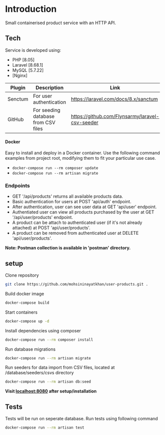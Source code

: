 # Introduction
Small containerised product service with an HTTP API.

## Tech

Service is developed using:
- PHP [8.05] 
- Laravel [8.68.1] 
- MySQL [5.7.22]
- [Nginx] 

| Plugin | Description | Link |
| ------ | ------ | ------ |
| Senctum | For user authentication | https://laravel.com/docs/8.x/sanctum
| GitHub | For seeding database from CSV files | https://github.com/Flynsarmy/laravel-csv-seeder

#### Docker
Easy to install and deploy in a Docker container. Use the following command examples from project root, modifying them to fit your particular use case.

- `docker-compose run --rm composer update`
- `docker-compose run --rm artisan migrate`

### Endpoints

- GET '/api/products' returns all available products data.
- Basic authentication for users at POST 'api/auth' endpoint.
- After authentication, user can see user data at GET 'api/user' endpoint.
- Authentiated user can view all products purchased by the user at GET '/api/user/products' endpoint.
- A product can be attach to authenticated user (if it's not already attached) at POST 'api/user/products'.
- A product can be removed from authenticated user at DELETE 'api/user/products'.

**Note: Postman collection is available in 'postman' directory.**

## setup

Clone repository

```sh
git clone https://github.com/mohsininayatkhan/user-products.git .
```
Build docker image

```sh
docker-compose build
```
Start containers

```sh
docker-compose up -d
```
Install dependencies using composer

```sh
docker-compose run --rm composer install
```
Run database migrations

```sh
docker-compose run --rm artisan migrate
```
Run seeders for data import from CSV files, located at /database/seeders/csvs directory

```bash
docker-compose run --rm artisan db:seed
```
**Visit [localhost:8080](http://localhost:8080) after setup/installation**

## Tests

Tests will be run on seperate database. Run tests using following command

```sh
docker-compose run --rm artisan test
```